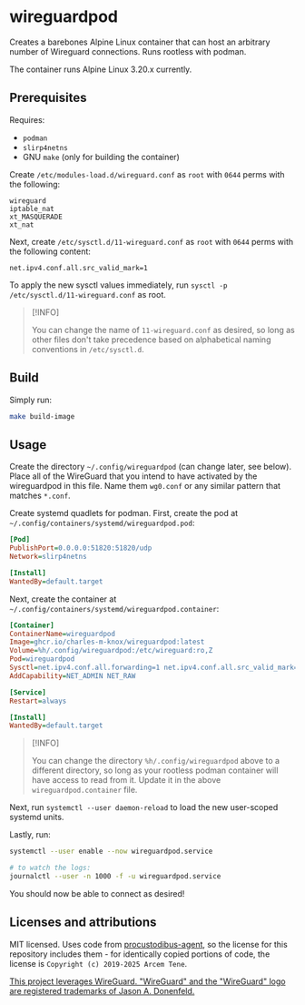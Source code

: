 # wireguardpod

Creates a barebones Alpine Linux container that can host an arbitrary number of
Wireguard connections. Runs rootless with podman.

The container runs Alpine Linux 3.20.x currently.

## Prerequisites

Requires:

- `podman`
- `slirp4netns`
- GNU `make` (only for building the container)

Create `/etc/modules-load.d/wireguard.conf` as `root` with `0644` perms with the
following:

```text
wireguard
iptable_nat
xt_MASQUERADE
xt_nat
```

Next, create `/etc/sysctl.d/11-wireguard.conf` as `root` with `0644` perms with
the following content:

```text
net.ipv4.conf.all.src_valid_mark=1
```

To apply the new sysctl values immediately, run `sysctl -p
/etc/sysctl.d/11-wireguard.conf` as root.

> [!INFO]
>
> You can change the name of `11-wireguard.conf` as desired, so long as other
> files don't take precedence based on alphabetical naming conventions in
> `/etc/sysctl.d`.

## Build

Simply run:

```bash
make build-image
```

## Usage

Create the directory `~/.config/wireguardpod` (can change later, see below).
Place all of the WireGuard that you intend to have activated by the wireguardpod
in this file. Name them `wg0.conf` or any similar pattern that matches `*.conf`.

Create systemd quadlets for podman. First, create the pod at
`~/.config/containers/systemd/wireguardpod.pod`:

```ini
[Pod]
PublishPort=0.0.0.0:51820:51820/udp
Network=slirp4netns

[Install]
WantedBy=default.target
```

Next, create the container at
`~/.config/containers/systemd/wireguardpod.container`:

```ini
[Container]
ContainerName=wireguardpod
Image=ghcr.io/charles-m-knox/wireguardpod:latest
Volume=%h/.config/wireguardpod:/etc/wireguard:ro,Z
Pod=wireguardpod
Sysctl=net.ipv4.conf.all.forwarding=1 net.ipv4.conf.all.src_valid_mark=1
AddCapability=NET_ADMIN NET_RAW

[Service]
Restart=always

[Install]
WantedBy=default.target
```

> [!INFO]
>
> You can change the directory `%h/.config/wireguardpod` above to a different
> directory, so long as your rootless podman container will have access to read
> from it. Update it in the above `wireguardpod.container` file.

Next, run `systemctl --user daemon-reload` to load the new user-scoped systemd
units.

Lastly, run:

```bash
systemctl --user enable --now wireguardpod.service

# to watch the logs:
journalctl --user -n 1000 -f -u wireguardpod.service
```

You should now be able to connect as desired!

## Licenses and attributions

MIT licensed. Uses code from
[procustodibus-agent](https://git.sr.ht/~arx10/procustodibus-agent/tree/main/item/LICENSE),
so the license for this repository includes them - for identically copied
portions of code, the license is `Copyright (c) 2019-2025 Arcem Tene`.

[This project leverages WireGuard. "WireGuard" and the "WireGuard" logo are
registered trademarks of Jason A.
Donenfeld.](https://www.wireguard.com/#license)
